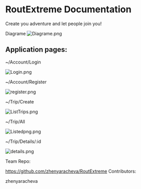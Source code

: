 # RoutExtreme Documentation

Create you adventure and let people join you!

Diagrame
![Diagrame.png](http://puu.sh/nj2ZN/114aa4f991.png)

## Application pages:

~/Account/Login

![Login.png](http://puu.sh/nj2Px/ca88128a89.png)

~/Account/Register

![register.png](http://puu.sh/nj2RR/205a3e9d3f.png)

~/Trip/Create

![ListTrips.png](http://puu.sh/nj2Nd/7e76d6578c.png)

~/Trip/All

![Listedpng.png](http://puu.sh/nj2Lj/d2c617176c.png)

~/Trip/Details/:id

![details.png](http://puu.sh/nj2Fv/b422688e35.png)

Team Repo:

https://github.com/zhenyaracheva/RoutExtreme
Contributors:

zhenyaracheva